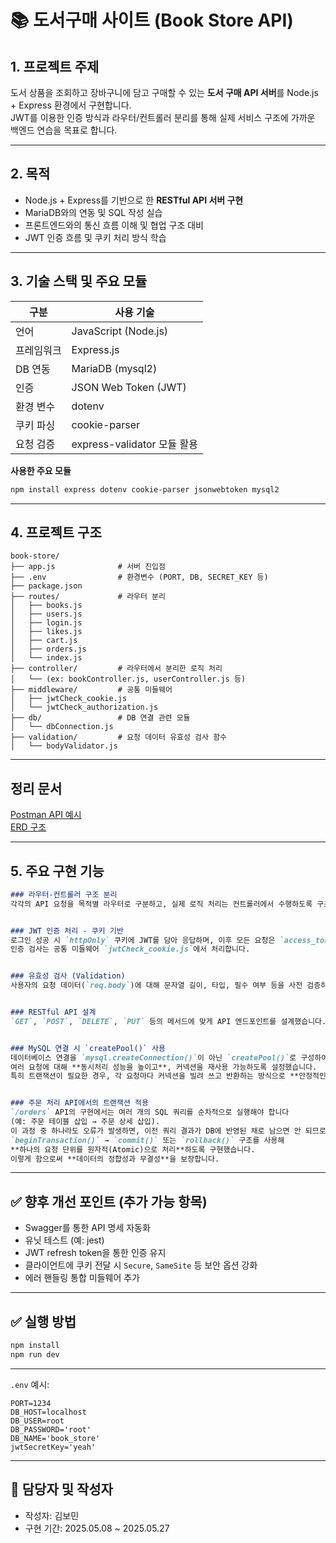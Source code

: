 # 📚 도서구매 사이트 (Book Store API)

## 1. 프로젝트 주제

도서 상품을 조회하고 장바구니에 담고 구매할 수 있는 **도서 구매 API 서버**를 Node.js + Express 환경에서 구현합니다.  
JWT를 이용한 인증 방식과 라우터/컨트롤러 분리를 통해 실제 서비스 구조에 가까운 백엔드 연습을 목표로 합니다.

---

## 2. 목적

- Node.js + Express를 기반으로 한 **RESTful API 서버 구현**
- MariaDB와의 연동 및 SQL 작성 실습
- 프론트엔드와의 통신 흐름 이해 및 협업 구조 대비
- JWT 인증 흐름 및 쿠키 처리 방식 학습

---

## 3. 기술 스택 및 주요 모듈

| 구분 | 사용 기술 |
|------|-----------|
| 언어 | JavaScript (Node.js) |
| 프레임워크 | Express.js |
| DB 연동 | MariaDB (mysql2) |
| 인증 | JSON Web Token (JWT) |
| 환경 변수 | dotenv |
| 쿠키 파싱 | cookie-parser |
| 요청 검증 | express-validator 모듈 활용 |

**사용한 주요 모듈**
```bash
npm install express dotenv cookie-parser jsonwebtoken mysql2
```

---

## 4. 프로젝트 구조

```
book-store/
├── app.js              # 서버 진입점
├── .env                # 환경변수 (PORT, DB, SECRET_KEY 등)
├── package.json
├── routes/             # 라우터 분리
│   ├── books.js
│   ├── users.js
│   ├── login.js
│   ├── likes.js
│   ├── cart.js
│   ├── orders.js
│   └── index.js
├── controller/         # 라우터에서 분리한 로직 처리
│   └── (ex: bookController.js, userController.js 등)
├── middleware/         # 공통 미들웨어
│   ├── jwtCheck_cookie.js
│   └── jwtCheck_authorization.js
├── db/                 # DB 연결 관련 모듈
│   └── dbConnection.js
├── validation/         # 요청 데이터 유효성 검사 함수
│   └── bodyValidator.js
```

---

## 정리 문서
[Postman API 예시](./docs/api.md)
<br>
[ERD 구조](./docs/erd.md)

---

## 5. 주요 구현 기능
```md
### 라우터-컨트롤러 구조 분리
각각의 API 요청을 목적별 라우터로 구분하고, 실제 로직 처리는 컨트롤러에서 수행하도록 구조화했습니다.


### JWT 인증 처리 - 쿠키 기반
로그인 성공 시 `httpOnly` 쿠키에 JWT를 담아 응답하며, 이후 모든 요청은 `access_token` 쿠키를 통해 인증합니다.  
인증 검사는 공통 미들웨어 `jwtCheck_cookie.js`에서 처리합니다.


### 유효성 검사 (Validation)
사용자의 요청 데이터(`req.body`)에 대해 문자열 길이, 타입, 필수 여부 등을 사전 검증하는 유효성 검사 모듈을 별도 분리해 관리합니다.


### RESTful API 설계
`GET`, `POST`, `DELETE`, `PUT` 등의 메서드에 맞게 API 엔드포인트를 설계했습니다.


### MySQL 연결 시 `createPool()` 사용
데이터베이스 연결을 `mysql.createConnection()`이 아닌 `createPool()`로 구성하여,  
여러 요청에 대해 **동시처리 성능을 높이고**, 커넥션을 재사용 가능하도록 설정했습니다.  
특히 트랜잭션이 필요한 경우, 각 요청마다 커넥션을 빌려 쓰고 반환하는 방식으로 **안정적인 처리**가 가능합니다.


### 주문 처리 API에서의 트랜잭션 적용
`/orders` API의 구현에서는 여러 개의 SQL 쿼리를 순차적으로 실행해야 합니다  
(예: 주문 테이블 삽입 → 주문 상세 삽입).  
이 과정 중 하나라도 오류가 발생하면, 이전 쿼리 결과가 DB에 반영된 채로 남으면 안 되므로,  
`beginTransaction()` → `commit()` 또는 `rollback()` 구조를 사용해  
**하나의 요청 단위를 원자적(Atomic)으로 처리**하도록 구현했습니다.  
이렇게 함으로써 **데이터의 정합성과 무결성**을 보장합니다.
```



---

## ✅ 향후 개선 포인트 (추가 가능 항목)

* Swagger를 통한 API 명세 자동화
* 유닛 테스트 (예: jest)
* JWT refresh token을 통한 인증 유지
* 클라이언트에 쿠키 전달 시 `Secure`, `SameSite` 등 보안 옵션 강화
* 에러 핸들링 통합 미들웨어 추가

---

## ✅ 실행 방법

```bash
npm install
npm run dev
```

---

`.env` 예시:
```
PORT=1234
DB_HOST=localhost
DB_USER=root
DB_PASSWORD='root'
DB_NAME='book_store'
jwtSecretKey='yeah'
```

---

## 📌 담당자 및 작성자

* 작성자: 김보민
* 구현 기간: 2025.05.08 ~ 2025.05.27

